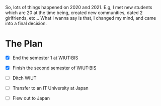 So, lots of things happened on 2020 and 2021. E.g, I met new students which are
20 at the time being, created new communities, dated 2 girlfriends, etc... What
I wanna say is that, I changed my mind, and came into a final decision.

# The Plan

- [x] End the semester 1 at WIUT:BIS
- [x] Finish the second semester of WIUT:BIS
- [ ] Ditch WIUT
- [ ] Transfer to an IT University at Japan
- [ ] Flew out to Japan

